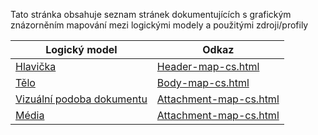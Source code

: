 Tato stránka obsahuje seznam stránek dokumentujících s grafickým znázorněním mapování mezi logickými modely a použitými zdroji/profily

| Logický model                                                         | Odkaz                                         |
| --------------------------------------------------------------------- | --------------------------------------------- |
| [Hlavička](StructureDefinition-HeaderImagingOrder.html)               | [Header-map-cs.html](Header-map-cs.html)      |
| [Tělo](StructureDefinition-BodyImageOrderCz.html)                       | [Body-map-cs.html](Body-map-cs.html)             |
| [Vizuální podoba dokumentu](StructureDefinition-PresentedFormCz.html) | [Attachment-map-cs.html](Attachment-map-cs.html) |
| [Média](StructureDefinition-AttachmentsCz.html)                             | [Attachment-map-cs.html](Attachment-map-cs.html) |